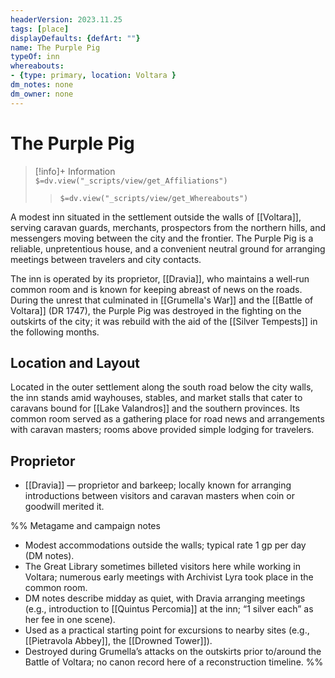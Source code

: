 ```yaml
---
headerVersion: 2023.11.25
tags: [place]
displayDefaults: {defArt: ""}
name: The Purple Pig
typeOf: inn
whereabouts: 
- {type: primary, location: Voltara }
dm_notes: none
dm_owner: none
---
```

# The Purple Pig
>[!info]+ Information  
> `$=dv.view("_scripts/view/get_Affiliations")`  
>> `$=dv.view("_scripts/view/get_Whereabouts")`

A modest inn situated in the settlement outside the walls of [[Voltara]], serving caravan guards, merchants, prospectors from the northern hills, and messengers moving between the city and the frontier. The Purple Pig is a reliable, unpretentious house, and a convenient neutral ground for arranging meetings between travelers and city contacts. 

The inn is operated by its proprietor, [[Dravia]], who maintains a well‑run common room and is known for keeping abreast of news on the roads. During the unrest that culminated in [[Grumella's War]] and the [[Battle of Voltara]] (DR 1747), the Purple Pig was destroyed in the fighting on the outskirts of the city; it was rebuild with the aid of the [[Silver Tempests]] in the following months. 

## Location and Layout

Located in the outer settlement along the south road below the city walls, the inn stands amid wayhouses, stables, and market stalls that cater to caravans bound for [[Lake Valandros]] and the southern provinces. Its common room served as a gathering place for road news and arrangements with caravan masters; rooms above provided simple lodging for travelers.

## Proprietor

- [[Dravia]] — proprietor and barkeep; locally known for arranging introductions between visitors and caravan masters when coin or goodwill merited it.


%%
Metagame and campaign notes

- Modest accommodations outside the walls; typical rate 1 gp per day (DM notes).
- The Great Library sometimes billeted visitors here while working in Voltara; numerous early meetings with Archivist Lyra took place in the common room.
- DM notes describe midday as quiet, with Dravia arranging meetings (e.g., introduction to [[Quintus Percomia]] at the inn; “1 silver each” as her fee in one scene).
- Used as a practical starting point for excursions to nearby sites (e.g., [[Pietravola Abbey]], the [[Drowned Tower]]).
- Destroyed during Grumella’s attacks on the outskirts prior to/around the Battle of Voltara; no canon record here of a reconstruction timeline.
%%
